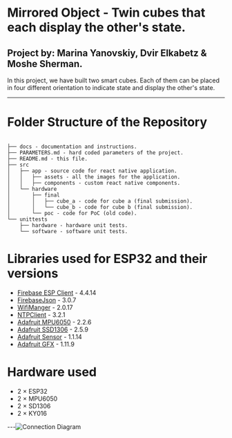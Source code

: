 # Mirrored Object - Twin cubes that each display the other's state.

## **Project by**: Marina Yanovskiy, Dvir Elkabetz & Moshe Sherman.

In this project, we have built two smart cubes. Each of them can be
placed in four different orientation to indicate state and display
the other's state.

---

# Folder Structure of the Repository
```

├── docs - documentation and instructions.
├── PARAMETERS.md - hard coded parameters of the project.
├── README.md - this file.
├── src
│   ├── app - source code for react native application.
│   │   ├── assets - all the images for the application.
│   │   ├── components - custom react native components.
│   └── hardware
│       ├── final
│       │   ├── cube_a - code for cube a (final submission).
│       │   └── cube_b - code for cube b (final submission).
│       └── poc - code for PoC (old code).
└── unittests
    ├── hardware - hardware unit tests.
    └── software - software unit tests.

```

# Libraries used for ESP32 and their versions 
- [Firebase ESP Client](https://github.com/mobizt/Firebase-ESP-Client) - 4.4.14
- [FirebaseJson](https://github.com/mobizt/FirebaseJson) - 3.0.7
- [WifiManger](https://github.com/tzapu/WiFiManager) - 2.0.17
- [NTPClient](https://github.com/arduino-libraries/NTPClient) - 3.2.1
- [Adafruit MPU6050](https://github.com/adafruit/Adafruit_MPU6050) - 2.2.6
- [Adafruit SSD1306](https://github.com/adafruit/Adafruit_SSD1306) - 2.5.9
- [Adafruit Sensor](https://github.com/adafruit/Adafruit_Sensor) - 1.1.14
- [Adafruit GFX](https://github.com/adafruit/Adafruit-GFX-Library) - 1.11.9

# Hardware used
- 2 $\times$ ESP32
- 2 $\times$ MPU6050
- 2 $\times$ SD1306
- 2 $\times$ KY016


---![Connection Diagram](https://github.com/mtshrmn/mirrored-object/assets/18540571/a04810b1-9e94-4f00-9c12-ebd87cbcae58)
